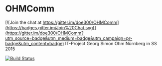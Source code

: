 # OHMComm

[![Join the chat at https://gitter.im/doe300/OHMComm](https://badges.gitter.im/Join%20Chat.svg)](https://gitter.im/doe300/OHMComm?utm_source=badge&utm_medium=badge&utm_campaign=pr-badge&utm_content=badge)
IT-Project Georg Simon Ohm Nürnberg in SS 2015



[![Build Status](https://travis-ci.org/doe300/OHMComm.svg)](https://travis-ci.org/doe300/OHMComm)
